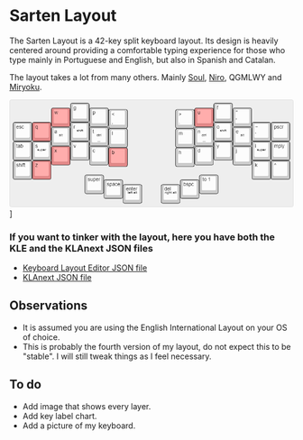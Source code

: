 # Sarten Layout

The Sarten Layout is a 42-key split keyboard layout. Its design is heavily centered around providing a comfortable typing experience for those who type mainly in Portuguese and English, but also in Spanish and Catalan.

The layout takes a lot from many others. Mainly [Soul](https://kennetchaz.github.io/symmetric-typing/soul.html), [Niro](https://kennetchaz.github.io/symmetric-typing/niro.html), QGMLWY and [Miryoku](https://github.com/manna-harbour/miryoku). 

![Sarten Layout](assets/sarten_layout.png)]

### If you want to tinker with the layout, here you have both the KLE and the KLAnext JSON files

- [Keyboard Layout Editor JSON file](/kle/sarten-layout.json)
- [KLAnext JSON file](/klanext/sarten.en.ansi.json)

## Observations

- It is assumed you are using the English International Layout on your OS of choice.
- This is probably the fourth version of my layout, do not expect this to be "stable". I will still tweak things as I feel necessary.

## To do

- Add image that shows every layer.
- Add key label chart.
- Add a picture of my keyboard.
